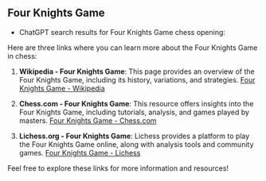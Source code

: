 ## Four Knights Game

 + ChatGPT search results for Four Knights Game chess opening:

Here are three links where you can learn more about the Four Knights Game in chess:

1. **Wikipedia - Four Knights Game**: This page provides an overview of the Four Knights Game, including its history, variations, and strategies.
   [Four Knights Game - Wikipedia](https://en.wikipedia.org/wiki/Four_Knights_Game)

2. **Chess.com - Four Knights Game**: This resource offers insights into the Four Knights Game, including tutorials, analysis, and games played by masters.
   [Four Knights Game - Chess.com](https://www.chess.com/openings/Four-Knights-Game)

3. **Lichess.org - Four Knights Game**: Lichess provides a platform to play the Four Knights Game online, along with analysis tools and community games.
   [Four Knights Game - Lichess](https://lichess.org/opening/Four_Knights_Game)

Feel free to explore these links for more information and resources!